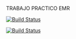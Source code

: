 TRABAJO PRACTICO EMR

[![Build Status](https://travis-ci.org/lalorossi/EMR.svg)](https://travis-ci.org/lalorossi/EMR)


[![Build Status](https://travis-ci.org/lalorossi/EMR.svg)](https://travis-ci.org/lalorossi/EMR)
